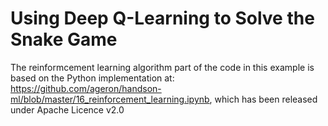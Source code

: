 # Using Deep Q-Learning to Solve the Snake Game

The reinformcement learning algorithm part of the code in this example is based on
the Python implementation at:
https://github.com/ageron/handson-ml/blob/master/16_reinforcement_learning.ipynb,
which has been released under Apache Licence v2.0

